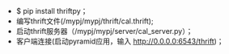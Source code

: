 *  $ pip install thriftpy；
* 编写thrift文件(/mypj/mypj/thrift/cal.thrift);
* 启动thrift服务器（/mypj/mypj/server/cal_server.py）；
* 客户端连接(启动pyramid应用，输入 http://0.0.0.0:6543/thrift)；

